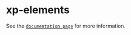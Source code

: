 # xp-elements

See the [`documentation page`](http://www.expandjs.com/elements) for more information.